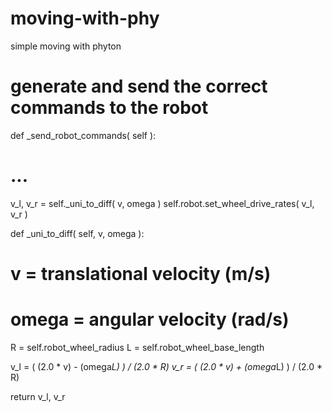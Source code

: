 # moving-with-phy
simple moving with phyton
# generate and send the correct commands to the robot
def _send_robot_commands( self ):
  # ...
  v_l, v_r = self._uni_to_diff( v, omega )
  self.robot.set_wheel_drive_rates( v_l, v_r )

def _uni_to_diff( self, v, omega ):
  # v = translational velocity (m/s)
  # omega = angular velocity (rad/s)

  R = self.robot_wheel_radius
  L = self.robot_wheel_base_length

  v_l = ( (2.0 * v) - (omega*L) ) / (2.0 * R)
  v_r = ( (2.0 * v) + (omega*L) ) / (2.0 * R)

  return v_l, v_r
